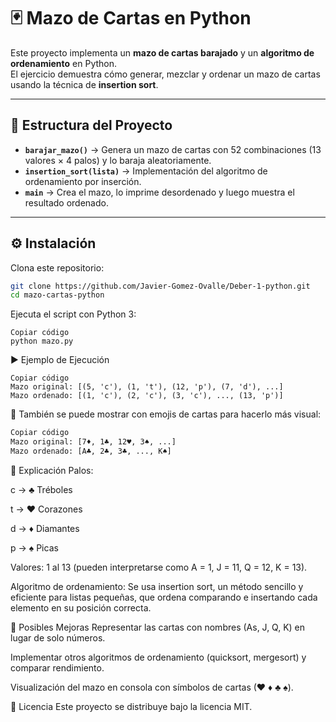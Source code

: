 # 🃏 Mazo de Cartas en Python

Este proyecto implementa un **mazo de cartas barajado** y un **algoritmo de ordenamiento** en Python.  
El ejercicio demuestra cómo generar, mezclar y ordenar un mazo de cartas usando la técnica de **insertion sort**.

---

## 📂 Estructura del Proyecto

- **`barajar_mazo()`** → Genera un mazo de cartas con 52 combinaciones (13 valores × 4 palos) y lo baraja aleatoriamente.  
- **`insertion_sort(lista)`** → Implementación del algoritmo de ordenamiento por inserción.  
- **`main`** → Crea el mazo, lo imprime desordenado y luego muestra el resultado ordenado.  

---

## ⚙️ Instalación

Clona este repositorio:

```bash
git clone https://github.com/Javier-Gomez-Ovalle/Deber-1-python.git
cd mazo-cartas-python

```
Ejecuta el script con Python 3:

```
Copiar código
python mazo.py

```

▶️ Ejemplo de Ejecución

```
Copiar código
Mazo original: [(5, 'c'), (1, 't'), (12, 'p'), (7, 'd'), ...]
Mazo ordenado: [(1, 'c'), (2, 'c'), (3, 'c'), ..., (13, 'p')]
```
📌 También se puede mostrar con emojis de cartas para hacerlo más visual:

```bash
Copiar código
Mazo original: [7♦, 1♣, 12♥, 3♠, ...]
Mazo ordenado: [A♣, 2♣, 3♣, ..., K♠]
```
🧩 Explicación
Palos:

c → ♣ Tréboles

t → ♥ Corazones

d → ♦ Diamantes

p → ♠ Picas

Valores: 1 al 13 (pueden interpretarse como A = 1, J = 11, Q = 12, K = 13).

Algoritmo de ordenamiento:
Se usa insertion sort, un método sencillo y eficiente para listas pequeñas, que ordena comparando e insertando cada elemento en su posición correcta.

🌟 Posibles Mejoras
Representar las cartas con nombres (As, J, Q, K) en lugar de solo números.

Implementar otros algoritmos de ordenamiento (quicksort, mergesort) y comparar rendimiento.

Visualización del mazo en consola con símbolos de cartas (♥ ♦ ♣ ♠).

📜 Licencia
Este proyecto se distribuye bajo la licencia MIT.
